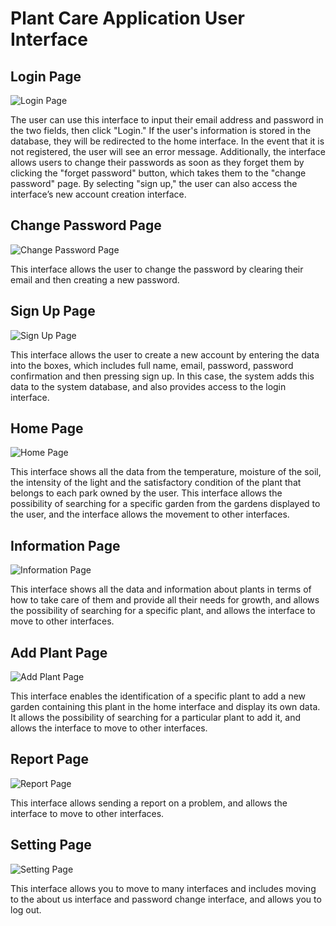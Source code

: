 # Plant Care Application User Interface

## Login Page

![Login Page](images/Login_Page.png)

The user can use this interface to input their email address and password in the two fields, then click "Login." If the user's information is stored in the database, they will be redirected to the home interface. In the event that it is not registered, the user will see an error message. Additionally, the interface allows users to change their passwords as soon as they forget them by clicking the "forget password" button, which takes them to the "change password" page. By selecting "sign up," the user can also access the interface’s new account creation interface.

## Change Password Page

![Change Password Page](images/Forget_Password.png)

This interface allows the user to change the password by clearing their email and then creating a new password.

## Sign Up Page

![Sign Up Page](images/Signup_page.png)

This interface allows the user to create a new account by entering the data into the boxes, which includes full name, email, password, password confirmation and then pressing sign up. In this case, the system adds this data to the system database, and also provides access to the login interface.

## Home Page

![Home Page](images/Home_Page.png)

This interface shows all the data from the temperature, moisture of the soil, the intensity of the light and the satisfactory condition of the plant that belongs to each park owned by the user. This interface allows the possibility of searching for a specific garden from the gardens displayed to the user, and the interface allows the movement to other interfaces.

## Information Page

![Information Page](images/Plant_Database.png)

This interface shows all the data and information about plants in terms of how to take care of them and provide all their needs for growth, and allows the possibility of searching for a specific plant, and allows the interface to move to other interfaces.

## Add Plant Page

![Add Plant Page](images/Add_Plant.png)

This interface enables the identification of a specific plant to add a new garden containing this plant in the home interface and display its own data. It allows the possibility of searching for a particular plant to add it, and allows the interface to move to other interfaces.

## Report Page

![Report Page](images/Report_a_problem.png)

This interface allows sending a report on a problem, and allows the interface to move to other interfaces.

## Setting Page

![Setting Page](images/Settings_page.png)

This interface allows you to move to many interfaces and includes moving to the about us interface and password change interface, and allows you to log out.

